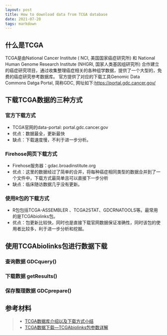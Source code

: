 ```yaml
---
layout: post
title: How to download data from TCGA database
date: 2021-07-20 
tags: markdown    
---
```


## 什么是TCGA
TCGA是由National Cancer Institute ( NCI, 美国国家癌症研究所) 和  National Human Genome Research Institute (NHGRI, 国家人类基因组研究所) 合作建立的癌症研究项目，通过收集整理癌症相关的各种组学数据，提供了一个大型的，免费的癌症研究参考数据库。 官方提供了对应的下载工具Genomic Data Commons Datga Portal,  简称GDC, 网址如下:https://portal.gdc.cancer.gov/
## 下载TCGA数据的三种方式
### 官方下载方式
* TCGA官网的data-portal: portal.gdc.cancer.gov
* 优点：数据最全，更新最快
* 缺点：下载速度慢，不利于进一步分析。
### Firehose网页下载方式
* Firehose服务器：gdac.broadinstitute.org
* 优点：这里的数据经过了简单的合并，将每种癌症相同类型的数据合并到了一个文件中，下载方式最简单且可以直接下一步分析
* 缺点：临床随访数据几乎没有更新。
### 使用R包的下载方式
* R包包括TCGA-ASSEMBLER 、TCGA2STAT、GDCRNATOOLS等。最常用的是TCGAbiolinks包。
* 优点：包更新比较快，同时也是直接下载官网数据保证准确性，同时该包的使用者比较多，利于进一步分析和挖掘。
## 使用TCGAbiolinks包进行数据下载
### 查询数据  GDCquery()
### 下载数据  getResults()
### 保存整理数据 GDCprepare()
## 参考材料
>* [TCGA数据库介绍以及下载方式小结](https://www.jianshu.com/p/7ba924d4b296)
>* [TCGA数据下载—TCGAbiolinks包参数详解](https://www.omicsclass.com/article/1060)
